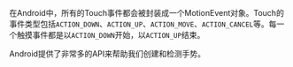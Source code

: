 在Android中，所有的Touch事件都会被封装成一个MotionEvent对象。Touch的事件类型包括`ACTION_DOWN`、`ACTION_UP`、`ACTION_MOVE`、`ACTION_CANCEL`等。每一个触摸事件都是以`ACTION_DOWN`开始，以`ACTION_UP`结束。

Android提供了非常多的API来帮助我们创建和检测手势。
